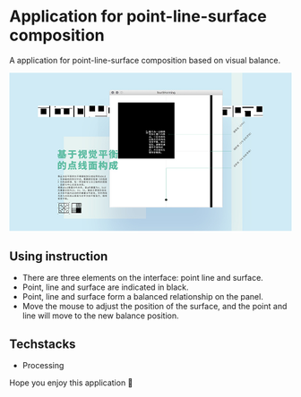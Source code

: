 # Application for point-line-surface composition

A application for point-line-surface composition based on visual balance.

![point-line-surface composition](./images/display.jpg)

## Using instruction

- There are three elements on the interface: point line and surface.
- Point, line and surface are indicated in black.
- Point, line and surface form a balanced relationship on the panel.
- Move the mouse to adjust the position of the surface, and the point and line will move to the new balance position.

## Techstacks

- Processing

Hope you enjoy this application 🤩
